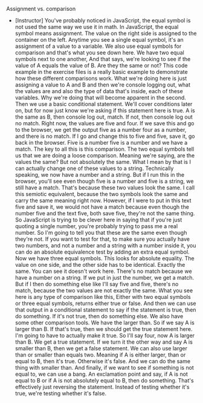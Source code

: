 Assignment vs. comparison
- [Instructor] You've probably noticed in JavaScript, the equal symbol is not used the same way we use it in math. In JavaScript, the equal symbol means assignment. The value on the right side is assigned to the container on the left. Anytime you see a single equal symbol, it's an assignment of a value to a variable. We also use equal symbols for comparison and that's what you see down here. We have two equal symbols next to one another, And that says, we're looking to see if the value of A equals the value of B. Are they the same or not? This code example in the exercise files is a really basic example to demonstrate how these different comparisons work. What we're doing here is just assigning a value to A and B and then we're console logging out, what the values are and also the type of data that's inside, each of these variables. Why we're doing that will become apparent in the second. Then we use a basic conditional statement. We'll cover conditions later on, but for now just know we're asking if this statement here is true. A is the same as B, then console log out, match. If not, then console log out no match. Right now, the values are five and four. If we save this and go to the browser, we get the output five as a number four as a number, and there is no match. If I go and change this to five and five, save it, go back in the browser. Five is a number five is a number and we have a match. The key to all this is this comparison. The two equal symbols tell us that we are doing a loose comparison. Meaning we're saying, are the values the same? But not absolutely the same. What I mean by that is I can actually change one of these values to a string. Technically speaking, we now have a number and a string. But if I run this in the browser, you'll see even though five is a number and five is a string, we still have a match. That's because these two values look the same. I call this semiotic equivalent, because the two symbols look the same and carry the same meaning right now. However, if I were to put in this text five and save it, we would not have a match because even though the number five and the text five, both save five, they're not the same thing. So JavaScript is trying to be clever here in saying that if you're just quoting a single number, you're probably trying to pass me a real number. So I'm going to tell you that these are the same even though they're not. If you want to test for that, to make sure you actually have two numbers, and not a number and a string with a number inside it, you can do an absolute equivalence test by adding an extra equal symbol. Now we have three equal symbols. This looks for absolute equality. The value on one side, and the other side has to be identical. Exactly the same. You can see it doesn't work here. There's no match because we have a number on a string. If we put in just the number, we get a match. But if I then do something else like I'll say five and five, there's no match, because the two values are not exactly the same. What you see here is any type of comparison like this, Either with two equal symbols or three equal symbols, returns either true or false. And then we can use that output in a conditional statement to say if the statement is true, then do something. If it's not true, then do something else. We also have some other comparison tools. We have the larger than. So if we say A is larger than B. If that's true, then we should get the true statement here. I'm going to have to actually make it true. So I'll say four, now A is larger than B. We get a true statement. If we turn it the other way and say A is smaller than B, then we get a false statement. We can also use larger than or smaller than equals two. Meaning if A is either larger, than or equal to B, then it's true. Otherwise it's false. And we can do the same thing with smaller than. And finally, if we want to see if something is not equal to, we can use a bang. An exclamation point and say, if A is not equal to B or if A is not absolutely equal to B, then do something. That's effectively just reversing the statement. Instead of testing whether it's true, we're testing whether it's false.